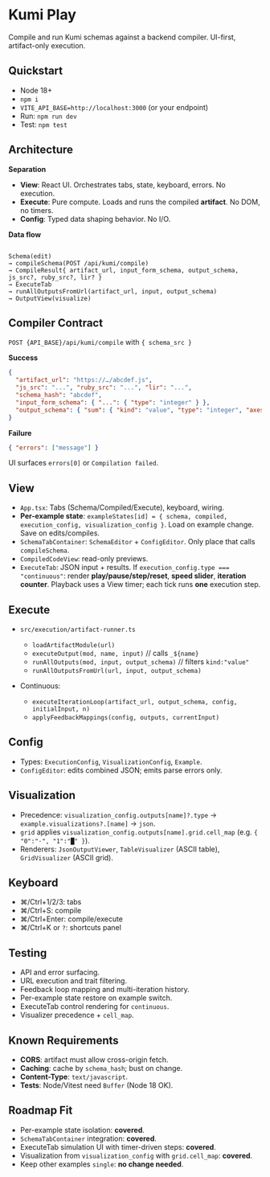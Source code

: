 # Kumi Play

Compile and run Kumi schemas against a backend compiler. UI-first, artifact-only execution.

## Quickstart
- Node 18+
- `npm i`
- `VITE_API_BASE=http://localhost:3000` (or your endpoint)
- Run: `npm run dev`
- Test: `npm test`

## Architecture

**Separation**
- **View**: React UI. Orchestrates tabs, state, keyboard, errors. No execution.
- **Execute**: Pure compute. Loads and runs the compiled **artifact**. No DOM, no timers.
- **Config**: Typed data shaping behavior. No I/O.

**Data flow**
```

Schema(edit)
→ compileSchema(POST /api/kumi/compile)
→ CompileResult{ artifact_url, input_form_schema, output_schema, js_src?, ruby_src?, lir? }
→ ExecuteTab
→ runAllOutputsFromUrl(artifact_url, input, output_schema)
→ OutputView(visualize)

````

## Compiler Contract

`POST {API_BASE}/api/kumi/compile` with `{ schema_src }`

**Success**
```json
{
  "artifact_url": "https://…/abcdef.js",
  "js_src": "...", "ruby_src": "...", "lir": "...",
  "schema_hash": "abcdef",
  "input_form_schema": { "...": { "type": "integer" } },
  "output_schema": { "sum": { "kind": "value", "type": "integer", "axes": [] } }
}
````

**Failure**

```json
{ "errors": ["message"] }
```

UI surfaces `errors[0]` or `Compilation failed`.

## View

* `App.tsx`: Tabs (Schema/Compiled/Execute), keyboard, wiring.
* **Per-example state**:
  `exampleStates[id] = { schema, compiled, execution_config, visualization_config }`.
  Load on example change. Save on edits/compiles.
* `SchemaTabContainer`: `SchemaEditor` + `ConfigEditor`. Only place that calls `compileSchema`.
* `CompiledCodeView`: read-only previews.
* `ExecuteTab`: JSON input + results.
  If `execution_config.type === "continuous"`: render **play/pause/step/reset**, **speed slider**, **iteration counter**.
  Playback uses a View timer; each tick runs **one** execution step.

## Execute

* `src/execution/artifact-runner.ts`

  * `loadArtifactModule(url)`
  * `executeOutput(mod, name, input)`  // calls `_${name}`
  * `runAllOutputs(mod, input, output_schema)`  // filters `kind:"value"`
  * `runAllOutputsFromUrl(url, input, output_schema)`
* Continuous:

  * `executeIterationLoop(artifact_url, output_schema, config, initialInput, n)`
  * `applyFeedbackMappings(config, outputs, currentInput)`

## Config

* Types: `ExecutionConfig`, `VisualizationConfig`, `Example`.
* `ConfigEditor`: edits combined JSON; emits parse errors only.

## Visualization

* Precedence: `visualization_config.outputs[name]?.type` → `example.visualizations?.[name]` → `json`.
* `grid` applies `visualization_config.outputs[name].grid.cell_map` (e.g. `{ "0":"·", "1":"█" }`).
* Renderers: `JsonOutputViewer`, `TableVisualizer` (ASCII table), `GridVisualizer` (ASCII grid).

## Keyboard

* ⌘/Ctrl+1/2/3: tabs
* ⌘/Ctrl+S: compile
* ⌘/Ctrl+Enter: compile/execute
* ⌘/Ctrl+K or `?`: shortcuts panel

## Testing

* API and error surfacing.
* URL execution and trait filtering.
* Feedback loop mapping and multi-iteration history.
* Per-example state restore on example switch.
* ExecuteTab control rendering for `continuous`.
* Visualizer precedence + `cell_map`.

## Known Requirements

* **CORS**: artifact must allow cross-origin fetch.
* **Caching**: cache by `schema_hash`; bust on change.
* **Content-Type**: `text/javascript`.
* **Tests**: Node/Vitest need `Buffer` (Node 18 OK).

## Roadmap Fit

* Per-example state isolation: **covered**.
* `SchemaTabContainer` integration: **covered**.
* ExecuteTab simulation UI with timer-driven steps: **covered**.
* Visualization from `visualization_config` with `grid.cell_map`: **covered**.
* Keep other examples `single`: **no change needed**.
